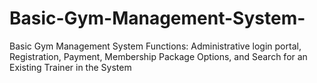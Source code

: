 # Basic-Gym-Management-System-
Basic Gym Management System Functions: 
Administrative login portal, Registration, Payment, Membership Package Options, and Search for an Existing Trainer in the System


